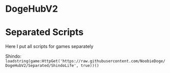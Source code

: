 # DogeHubV2

# Separated Scripts

Here I put all scripts for games separately

  Shindo:
  ```loadstring(game:HttpGet('https://raw.githubusercontent.com/NoobieDoge/DogeHubV2/Separated/ShindoLife', true))()```
  
